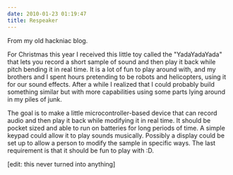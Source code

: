 ```yaml
---
date: 2010-01-23 01:19:47
title: Respeaker
---
```


From my old hackniac blog.

For Christmas this year I received this little toy called the "YadaYadaYada" that lets you record a short sample of sound and then play it back while pitch bending it in real time. It is a lot of fun to play around with, and my brothers and I spent hours pretending to be robots and helicopters, using it for our sound effects. After a while I realized that I could probably build something similar but with more capabilities using some parts lying around in my piles of junk.

The goal is to make a little microcontroller-based device that can record audio and then play it back while modifying it in real time. It should be pocket sized and able to run on batteries for long periods of time. A simple keypad could allow it to play sounds musically. Possibly a display could be set up to allow a person to modify the sample in specific ways. The last requirement is that it should be fun to play with :D.

[edit: this never turned into anything]
